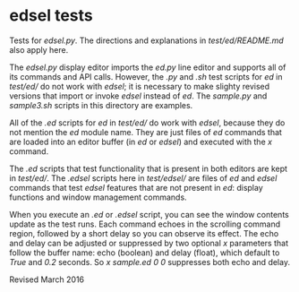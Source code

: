 
edsel tests
===========

Tests for *edsel.py*.  The directions and explanations in
*test/ed/README.md* also apply here.

The *edsel.py* display editor imports the *ed.py* line editor and
supports all of its commands and API calls.  However, the *.py* and
*.sh* test scripts for *ed* in *test/ed/* do not work with *edsel*; it
is necessary to make slighty revised versions that import or invoke
*edsel* instead of *ed*.  The *sample.py* and *sample3.sh* scripts in
this directory are examples.

All of the *.ed* scripts for *ed* in *test/ed/* do work with *edsel*,
because they do not mention the *ed* module name.  They are just files
of *ed* commands that are loaded into an editor buffer (in *ed* or
*edsel*) and executed with the *x* command.

The *.ed* scripts that test functionality that is present in both
editors are kept in *test/ed/*.  The *.edsel* scripts here in
*test/edsel/* are files of *ed* and *edsel* commands that test *edsel*
features that are not present in *ed*: display functions and window
management commands.

When you execute an *.ed* or *.edsel* script, you can see the window contents
update as the test runs.  Each command echoes in the scrolling command
region, followed by a short delay so you can observe its effect.  The
echo and delay can be adjusted or suppressed by two optional *x*
parameters that follow the buffer name: echo (boolean) and delay
(float), which default to *True* and *0.2* seconds.  So *x sample.ed 0
0* suppresses both echo and delay.

Revised March 2016
